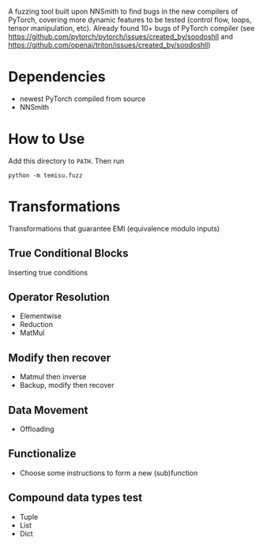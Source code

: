 A fuzzing tool built upon NNSmith to find bugs in the new compilers of PyTorch, covering more dynamic features to be tested (control flow, loops, tensor manipulation, etc). Already found 10+ bugs of PyTorch compiler (see https://github.com/pytorch/pytorch/issues/created_by/soodoshll and https://github.com/openai/triton/issues/created_by/soodoshll)


# Dependencies

 * newest PyTorch compiled from source
 * NNSmith

# How to Use

Add this directory to `PATH`. Then run

```
python -m temisu.fuzz
```

# Transformations

Transformations that guarantee EMI (equivalence modulo inputs)

## True Conditional Blocks

Inserting true conditions

## Operator Resolution

 * Elementwise
 * Reduction
 * MatMul

## Modify then recover

 * Matmul then inverse
 * Backup, modify then recover

## Data Movement
 * Offloading

## Functionalize
 * Choose some instructions to form a new (sub)function

## Compound data types test
 * Tuple
 * List
 * Dict